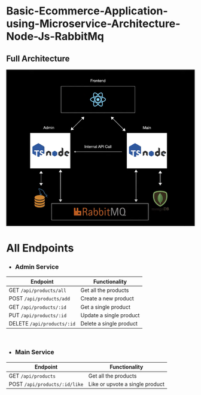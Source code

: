 # Basic-Ecommerce-Application-using-Microservice-Architecture-Node-Js-RabbitMq

## Full Architecture

![Microservice_Architechture](./images/microservice_architecture.png)

# All Endpoints

- ### Admin Service

| Endpoint                   | Functionality           |
| -------------------------- | ----------------------- |
| GET `/api/products/all`    | Get all the products    |
| POST `/api/products/add`   | Create a new product    |
| GET `/api/products/:id`    | Get a single product    |
| PUT `/api/products/:id`    | Update a single product |
| DELETE `/api/products/:id` | Delete a single product |

<br />

- ### Main Service

| Endpoint                      | Functionality                   |
| ----------------------------- | ------------------------------- |
| GET `/api/products`           | Get all the products            |
| POST `/api/products/:id/like` | Like or upvote a single product |
